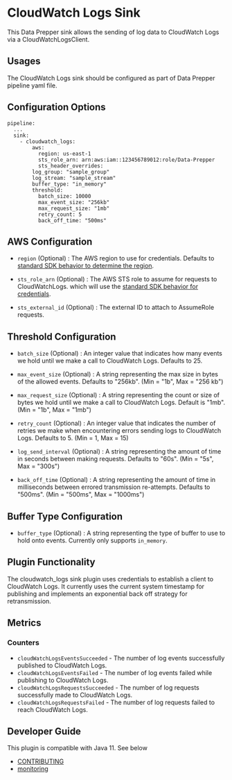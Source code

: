 # CloudWatch Logs Sink

This Data Prepper sink allows the sending of log data to CloudWatch Logs via a CloudWatchLogsClient.

## Usages

The CloudWatch Logs sink should be configured as part of Data Prepper pipeline yaml file.

## Configuration Options

```
pipeline:
  ...
  sink:
    - cloudwatch_logs:
        aws:
          region: us-east-1
          sts_role_arn: arn:aws:iam::123456789012:role/Data-Prepper
          sts_header_overrides:
        log_group: "sample_group"
        log_stream: "sample_stream"
        buffer_type: "in_memory"
        threshold:
          batch_size: 10000
          max_event_size: "256kb"
          max_request_size: "1mb"
          retry_count: 5
          back_off_time: "500ms"
```

## AWS Configuration

- `region` (Optional) : The AWS region to use for credentials. Defaults to [standard SDK behavior to determine the region](https://docs.aws.amazon.com/sdk-for-java/latest/developer-guide/region-selection.html).

- `sts_role_arn` (Optional) : The AWS STS role to assume for requests to CloudWatchLogs. which will use the [standard SDK behavior for credentials](https://docs.aws.amazon.com/sdk-for-java/latest/developer-guide/credentials.html). 

- `sts_external_id` (Optional) : The external ID to attach to AssumeRole requests.

## Threshold Configuration

- `batch_size` (Optional) : An integer value that indicates how many events we hold until we make a call to CloudWatch Logs. Defaults to 25.

- `max_event_size` (Optional) : A string representing the max size in bytes of the allowed events. Defaults to "256kb". (Min = "1b", Max = "256 kb")

- `max_request_size` (Optional) : A string representing the count or size of bytes we hold until we make a call to CloudWatch Logs. Default is "1mb". (Min = "1b", Max = "1mb")

- `retry_count` (Optional) : An integer value that indicates the number of retries we make when encountering errors sending logs to CloudWatch Logs. Defaults to 5. (Min = 1, Max = 15)

- `log_send_interval` (Optional) : A string representing the amount of time in seconds between making requests. Defaults to "60s". (Min = "5s", Max = "300s") 

- `back_off_time` (Optional) : A string representing the amount of time in milliseconds between errored transmission re-attempts. Defaults to "500ms". (Min = "500ms", Max = "1000ms")

## Buffer Type Configuration

- `buffer_type` (Optional) : A string representing the type of buffer to use to hold onto events. Currently only supports `in_memory`.

## Plugin Functionality
The cloudwatch_logs sink plugin uses credentials to establish a client to CloudWatch Logs. It currently uses the current system timestamp for publishing and implements an exponential back off strategy
for retransmission. 

## Metrics

### Counters

* `cloudWatchLogsEventsSucceeded` - The number of log events successfully published to CloudWatch Logs.
* `cloudWatchLogsEventsFailed` - The number of log events failed while publishing to CloudWatch Logs.
* `cloudWatchLogsRequestsSucceeded` - The number of log requests successfully made to CloudWatch Logs.
* `cloudWatchLogsRequestsFailed` - The number of log requests failed to reach CloudWatch Logs.

## Developer Guide

This plugin is compatible with Java 11. See below

- [CONTRIBUTING](https://github.com/opensearch-project/data-prepper/blob/main/CONTRIBUTING.md)
- [monitoring](https://github.com/opensearch-project/data-prepper/blob/main/docs/monitoring.md)
